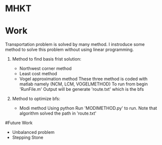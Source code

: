# MHKT

# Work
Transportation problem is solved by many method. I instroduce some method to solve this problem without using linear programming.
1) Method to find basis frist solution:
	+ Northwest corner method
	+ Least cost method
	+ Vogel approximation method
These three method is coded with matlab namely (NCM, LCM, VOGELMETHOD)
To run from begin 'RunFile.m'
Output will be generate 'route.txt' which is the bfs

2) Method to optimize bfs:
	+ Modi method
Using python
Run 'MODIMETHOD.py' to run. Note that algorithm solved the path in 'route.txt'

#Future Work 
+ Unbalanced problem
+ Stepping Stone
